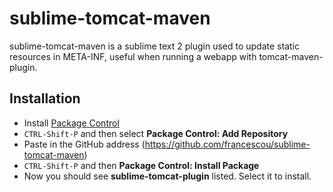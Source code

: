 sublime-tomcat-maven
====================

sublime-tomcat-maven is a sublime text 2 plugin used to update static resources in META-INF, useful when running a webapp with tomcat-maven-plugin.


## Installation

* Install [Package Control](https://packagecontrol.io/installation)
* `CTRL-Shift-P` and then select __Package Control: Add Repository__
* Paste in the GitHub address (https://github.com/francescou/sublime-tomcat-maven)
* `CTRL-Shift-P` and then __Package Control: Install Package__
* Now you should see __sublime-tomcat-plugin__ listed. Select it to install.
